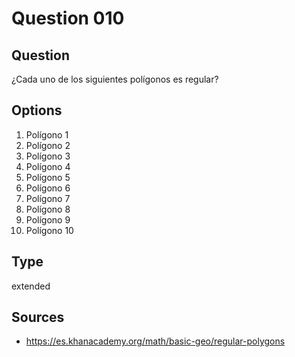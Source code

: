 # Question 010

## Question
¿Cada uno de los siguientes polígonos es regular?

## Options
1. Polígono 1
2. Polígono 2
3. Polígono 3
4. Polígono 4
5. Polígono 5
6. Polígono 6
7. Polígono 7
8. Polígono 8
9. Polígono 9
10. Polígono 10

## Type
extended

## Sources
- https://es.khanacademy.org/math/basic-geo/regular-polygons